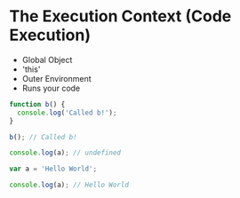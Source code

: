 # The Execution Context (Code Execution)

- Global Object
- 'this'
- Outer Environment
- Runs your code

```js
function b() {
  console.log('Called b!');
}

b(); // Called b!

console.log(a); // undefined

var a = 'Hello World';

console.log(a); // Hello World
```

